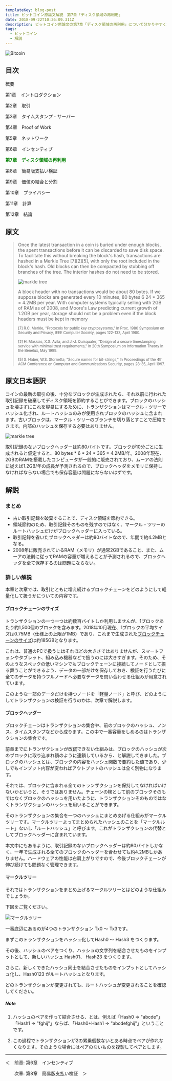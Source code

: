 ```yaml
---
templateKey: blog-post
title: ビットコイン原論文解説　第7章「ディスク領域の再利用」
date: 2018-09-22T10:36:09.311Z
description: ビットコイン原論文の第7章「ディスク領域の再利用」について分かりやすく解説します。
tags:
  - ビットコイン
  - 解説
---
```

![Bitcoin](/img/bitcoin-header.jpg)

## 目次

概要

第1章　イントロダクション

第2章　取引

第3章　タイムスタンプ・サーバー

第4章　Proof of Work

第5章　ネットワーク

第6章　インセンティブ

**<font color="Green">第7章　ディスク領域の再利用</font>**

第8章　簡易版支払い検証

第9章　価値の結合と分割

第10章　プライバシー

第11章　計算

第12章　結論

## 原文

> Once the latest transaction in a coin is buried under enough blocks, the spent transactions before it can be discarded to save disk space. To facilitate this without breaking the block's hash, transactions are hashed in a Merkle Tree \[7]\[2]\[5], with only the root included in the block's hash. Old blocks can then be compacted by stubbing off branches of the tree. The interior hashes do not need to be stored.
>
> ![markle tree](/img/bitcoin_markl_pdf.png)
>
> A block header with no transactions would be about 80 bytes. If we suppose blocks are generated every 10 minutes, 80 bytes 6 24 * 365 = 4.2MB per year. With computer systems typically selling with 2GB of RAM as of 2008, and Moore's Law predicting current growth of 1.2GB per year, storage should not be a problem even if the block headers must be kept in memory
>
> <span style="font-size: 80%">\[7] R.C. Merkle, "Protocols for public key cryptosystems," In Proc. 1980 Symposium on Security and Privacy, IEEE Computer Society, pages 122-133, April 1980.</span>
>
> <span style="font-size: 80%">\[2] H. Massias, X.S. Avila, and J.-J. Quisquater, "Design of a secure timestamping service with minimal trust requirements," In 20th Symposium on Information Theory in the Benelux, May 1999.</span>
>
> <span style="font-size: 80%">\[5] S. Haber, W.S. Stornetta, "Secure names for bit-strings," In Proceedings of the 4th ACM Conference on Computer and Communications Security, pages 28-35, April 1997.</span>

## 原文日本語訳

コインの最新の取引の後、十分なブロックが生成されたら、それ以前に行われた取引記録を破棄してディスク領域を節約することができます。ブロックのハッシュを壊さずにこれを容易にするために、トランザクションはマークル・ツリーでハッシュ化され、ルートハッシュのみが使用されブロックのハッシュに含まれます。古いブロックは、マークル・ツリーのブランチを切り落とすことで圧縮できます。内部のハッシュを保存する必要はありません。

![markle tree](/img/bitcoin_markl_pdf.png)

取引記録のないブロックヘッダーは約80バイトです。ブロックが10分ごとに生成されると仮定すると、80 bytes \* 6 \* 24 * 365 = 4.2MB/年。2008年現在、2GBのRAMを搭載したコンピュータが一般的に販売されており、ムーアの法則に従えば1.2GB/年の成長が予測されるので、ブロックヘッダをメモリに保持しなければならない場合でも保存容量は問題にならないはずです。

## 解説

### まとめ

* 古い取引記録を破棄することで、ディスク領域を節約できる。
* 領域節約のため、取引記録そのものを残すのではなく、マークル・ツリーのルートハッシュだけがブロックヘッダーに入っている。
* 取引記録を省いたブロックヘッダーは約80バイトなので、年間で約4.2MBとなる。
* 2008年に販売されているRAM（メモリ）が通常2GBであること、また、ムーアの法則に従ってRAMの容量が増えることが予測されるので、ブロックヘッダを全て保存するのは問題にならない。

### 詳しい解説

本章と次章では、取引とともに増え続けるブロックチェーンをどのようにして軽量化して扱うかについての内容です。

#### ブロックチェーンのサイズ

トランザクションの一つ一つは約数百バイトしか利用しませんが、1ブロックあたり約1,500個のブロックを含みます。2018年10月現在、1ブロックの平均サイズは0.75MB（仕様上の上限が1MB）であり、これまで生成された[ブロックチェーンのサイズ](https://www.blockchain.com/ja/charts/blocks-size)は約185GBとなります。

これは、普通のPCで扱うにはそれほどの大きさではありませんが、スマートフォンやタブレット、組み込み機器などで扱うのには大きすぎます。そのため、そのようなスペックの低いマシンでもブロックチェーンに接続してノードとして振る舞うことができるよう、データの一部だけを保存しておき、検証を行うたびに全てのデータを持つフルノードへ必要なデータを問い合わせる仕組みが用意されています。

このような一部のデータだけを持つノードを「軽量ノード」と呼び、どのようにしてトランザクションの検証を行うのかは、次章で解説します。

#### ブロックヘッダー

ブロックチェーンはトランザクションの集合や、前のブロックのハッシュ、ノンス、タイムスタンプなどから成ります。この中で一番容量をしめるのはトランザクションの集合です。

前章までにトランザクションが改竄できない仕組みは、ブロックのハッシュが次のブロックに取り込まれ鎖のように連鎖しているから、と解説してきました。ブロックのハッシュとは、ブロックの内容をハッシュ関数で要約した値であり、少しでもインプット内容が変わればアウトプットのハッシュは全く別物になります。

それでは、ブロックに含まれる全てのトランザクションを保持してなければいけないかというと、そうではありません。チェーンの楔として前のブロックそのもではなくブロックのハッシュを用いたように、トランザクションそのものではなくトランザクションのハッシュを用いることができます。

そのトランザクションの集合を一つのハッシュにまとめあげる仕組みがマークルツリーです。マークルツリーよってまとめられたハッシュのことを「マークルルート」ないし「ルートハッシュ」と呼びます。これがトランザクションの代替としてブロックヘッダーに含まれています。

本文中にもあるように、取引記録のないブロックヘッダーは約80バイトしかなく、一年で生成される全てのブロックのヘッダーを合わせても約4.2MBしかありません。ハードウェアの性能は右肩上がりですので、今後ブロックチェーンが伸び続けても問題なく管理できます。

#### マークルツリー

それではトランザクションをまとめ上げるマークルツリーとはどのような仕組みでしょうか。

下図をご覧ください。

![マークルツリー](/img/markle_tree.png)

一番底辺にあるのが4つのトランザクション Tx0 〜 Tx3です。

まずこのトランザクションをハッシュ化してHash0 〜 Hash3 をつくります。

その後、ハッシュのペアをつくり、ハッシュの文字列を結合させたものをインプットとして、新しいハッシュ Hash01、 Hash23 をつくります。

さらに、新しくできたハッシュ同士を結合させたものをインプットとしてハッシュ化し、Hash0123 がルートハッシュとなります。

どのトランザクションが変更されても、ルートハッシュが変更されることを確認してください。

##### Note

1. ハッシュのペアを作って結合させる、とは、例えば「Hash0 => "abcde"」「Hash1 => "fghij"」ならば、「Hash0+Hash1 => "abcdefghij"」ということです。

2. この過程でトランザクションが2の累乗個数ないとある時点でペアが作れなくなります。そのような場合にはペアのないものを複製してペアとします。


 <hr>
＜　前章: 第6章　インセンティブ

　　次章: 第8章　簡易版支払い検証　＞
